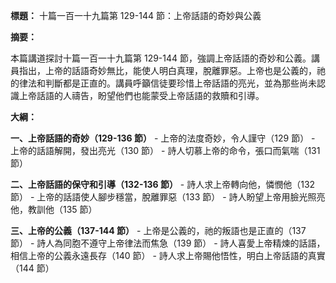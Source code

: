 **標題：** 十篇一百一十九篇第 129-144 節：上帝話語的奇妙與公義

**摘要：**

本篇講道探討十篇一百一十九篇第 129-144 節，強調上帝話語的奇妙和公義。講員指出，上帝的話語奇妙無比，能使人明白真理，脫離罪惡。上帝也是公義的，祂的律法和判斷都是正直的。講員呼籲信徒要珍惜上帝話語的亮光，並為那些尚未認識上帝話語的人禱告，盼望他們也能蒙受上帝話語的救贖和引導。

**大綱：**

**一、上帝話語的奇妙（129-136 節）**
    - 上帝的法度奇妙，令人謹守（129 節）
    - 上帝的話語解開，發出亮光（130 節）
    - 詩人切慕上帝的命令，張口而氣喘（131 節）

**二、上帝話語的保守和引導（132-136 節）**
    - 詩人求上帝轉向他，憐憫他（132 節）
    - 上帝的話語使人腳步穩當，脫離罪惡（133 節）
    - 詩人盼望上帝用臉光照亮他，教訓他（135 節）

**三、上帝的公義（137-144 節）**
    - 上帝是公義的，祂的叛語也是正直的（137 節）
    - 詩人為同胞不遵守上帝律法而焦急（139 節）
    - 詩人喜愛上帝精煉的話語，相信上帝的公義永遠長存（140 節）
    - 詩人求上帝賜他悟性，明白上帝話語的真實（144 節）